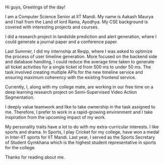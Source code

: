 Hi guys, Greetings of the day!

I am a Computer Science Senior at IIT Mandi. My name is Aakash Maurya and I hail from the Land of lord Rama, Ayodhya. My CSE background is covered with interesting projects and courses. 

I did a research project in landslide prediction and alert generation, where I could generate a journal paper and a conference paper.

Last Summer, I did my internship at Reqip, where I was asked to optimize the process of user timeline generation. More focused on the backend side and database handling, I could reduce the average time taken to generate all ticket activities for a single ticket id from 500 ms to under 50 ms. The task involved creating multiple APIs for the new timeline service and ensuring maximum coherency with the existing frontend service.

Currently, I, along with my college mate, are working in our free time on a deep learning research project on Semi-Supervised Video Action Segmentation.

I deeply value teamwork and like to take ownership in the task assigned to me. Therefore, I prefer to work in a rapid-growing environment and I take inspiration from the upcoming impact of my work.

My personality traits have a lot to do with my extra-curricular interests. I like sports and drama. In Sports, I play Cricket for my college, have won a medal in Inter-IIT sports for IIT Mandi. Last year, I served as the Sports Secretary of Student Gymkhana which is the highest student representative in sports for the college.

Thanks for reading about me.
